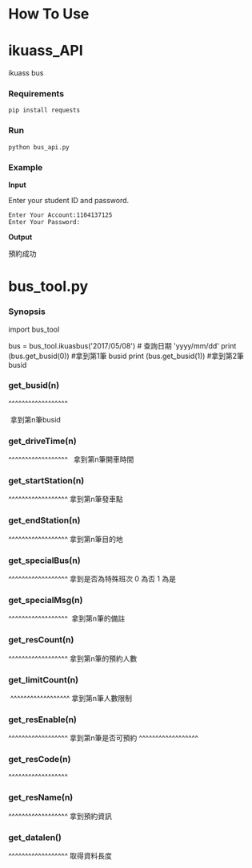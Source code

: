 # How To Use 
# ikuass_API
ikuass bus

### Requirements
```shell=
pip install requests
```

### Run
```shell=
python bus_api.py
```

### Example

**Input**

Enter your student ID and password.

```
Enter Your Account:1104137125
Enter Your Password:
```
**Output**

預約成功


# bus_tool.py

### Synopsis
import bus_tool

bus = bus_tool.ikuasbus('2017/05/08') # 查詢日期 'yyyy/mm/dd'
print (bus.get_busid(0)) #拿到第1筆 busid
print (bus.get_busid(1)) #拿到第2筆 busid



### get_busid(n)
^^^^^^^^^^^^^^^^^^
  
  拿到第n筆busid

### get_driveTime(n)
^^^^^^^^^^^^^^^^^^
   拿到第n筆開車時間
   
### get_startStation(n)
^^^^^^^^^^^^^^^^^^
  拿到第n筆發車點

### get_endStation(n)
^^^^^^^^^^^^^^^^^^
 拿到第n筆目的地

### get_specialBus(n)
^^^^^^^^^^^^^^^^^^
 拿到是否為特殊班次 0 為否 1 為是
  
### get_specialMsg(n)
   ^^^^^^^^^^^^^^^^^^
  拿到第n筆的備註
   
### get_resCount(n)
^^^^^^^^^^^^^^^^^^
拿到第n筆的預約人數

### get_limitCount(n)
  ^^^^^^^^^^^^^^^^^^
 拿到第n筆人數限制

###  get_resEnable(n)
   ^^^^^^^^^^^^^^^^^^
拿到第n筆是否可預約
^^^^^^^^^^^^^^^^^^
### get_resCode(n)
^^^^^^^^^^^^^^^^^^

### get_resName(n)
  ^^^^^^^^^^^^^^^^^^ 
拿到預約資訊

### get_datalen()
^^^^^^^^^^^^^^^^^^
取得資料長度
